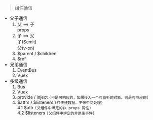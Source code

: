 > 组件通信
- 父子通信    
  1. 父 ==> 子    
    props
  2. 子 ==> 父    
    子($emit)     
    父(v-on)
  3. $parent / $children
  4. $ref
- 兄弟通信
  1. EventBus
  2. Vuex
- 多级通信
  1. Bus
  2. Vuex
  3. provide / inject `(不是可响应的，如果传入一个可监听的对象，则是可响应的)`
  4. $attrs / $listeners `(只传递数据，不做中间处理)`    
  4.1 $attr `(父组件中绑定的非 props 属性)`    
  4.2 $listeners `(父组件中绑定的非原生事件)`



